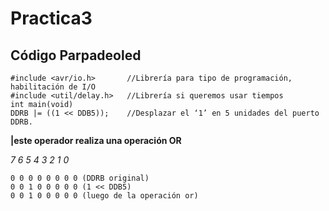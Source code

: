 # Practica3
## Código Parpadeoled
```
#include <avr/io.h>       //Librería para tipo de programación, habilitación de I/O
#include <util/delay.h>   //Librería si queremos usar tiempos
int main(void) 
DDRB |= ((1 << DDB5));    //Desplazar el ‘1’ en 5 unidades del puerto DDRB.
```
**|este operador realiza una operación OR**

_7 6 5 4 3 2 1 0_

```
0 0 0 0 0 0 0 0 (DDRB original)
0 0 1 0 0 0 0 0 (1 << DDB5)
0 0 1 0 0 0 0 0 (luego de la operación or)


```

